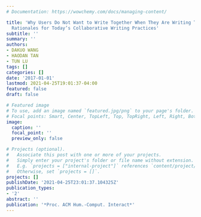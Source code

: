 ```yaml
---
# Documentation: https://wowchemy.com/docs/managing-content/

title: 'Why Users Do Not Want to Write Together When They Are Writing Together: Users’
  Rationales for Today’s Collaborative Writing Practices'
subtitle: ''
summary: ''
authors:
- DAKUO WANG
- HAODAN TAN
- TUN LU
tags: []
categories: []
date: '2017-01-01'
lastmod: 2021-04-25T19:01:37-04:00
featured: false
draft: false

# Featured image
# To use, add an image named `featured.jpg/png` to your page's folder.
# Focal points: Smart, Center, TopLeft, Top, TopRight, Left, Right, BottomLeft, Bottom, BottomRight.
image:
  caption: ''
  focal_point: ''
  preview_only: false

# Projects (optional).
#   Associate this post with one or more of your projects.
#   Simply enter your project's folder or file name without extension.
#   E.g. `projects = ["internal-project"]` references `content/project/deep-learning/index.md`.
#   Otherwise, set `projects = []`.
projects: []
publishDate: '2021-04-25T23:01:37.104325Z'
publication_types:
- '2'
abstract: ''
publication: '*Proc. ACM Hum.-Comput. Interact*'
---
```

